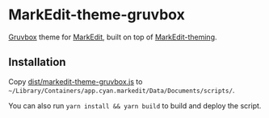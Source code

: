 # MarkEdit-theme-gruvbox

[Gruvbox](https://github.com/morhetz/gruvbox) theme for [MarkEdit](https://github.com/MarkEdit-app/MarkEdit), built on top of [MarkEdit-theming](https://github.com/MarkEdit-app/MarkEdit-theming).

## Installation

Copy [dist/markedit-theme-gruvbox.js](dist/markedit-theme-gruvbox.js) to `~/Library/Containers/app.cyan.markedit/Data/Documents/scripts/`.

You can also run `yarn install && yarn build` to build and deploy the script.
